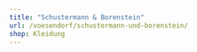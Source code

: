 ```yaml
---
title: "Schustermann & Borenstein"
url: /voesendorf/schustermann-und-borenstein/
shop: Kleidung
---
```

